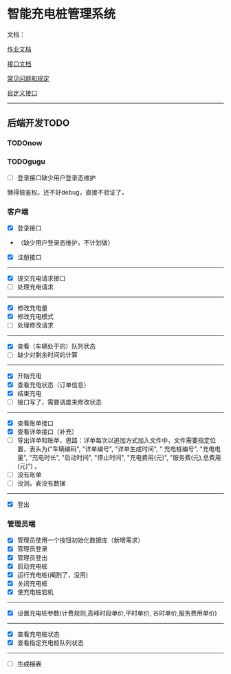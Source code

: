# 智能充电桩管理系统

文档：

[作业文档](https://xydchcnnf8.feishu.cn/drive/folder/fldcnug1JMxcVQkgOoCPPwrz0Ch)

[接口文档](https://fsbupteducn.feishu.cn/docx/Hg3Tdv3N5oV8gxx5q8Jc6eYWn8e)

[常见问题和规定](https://xydchcnnf8.feishu.cn/docx/TulYdfNEWokTFjx9xm5cKUrLnYd)

[自定义接口](https://fsbupteducn.feishu.cn/docx/DGNidirGvocoDDxQCWRcuAAdn7b)

---

## 后端开发TODO

### TODOnow

### TODOgugu

- [ ] 登录接口缺少用户登录态维护

懒得做鉴权。还不好debug，直接不验证了。

### 客户端

- [x] 登录接口
- （缺少用户登录态维护，不计划做）
- [x] 注册接口

---

- [x] 提交充电请求接口
- [ ] 处理充电请求

---

- [x] 修改充电量
- [x] 修改充电模式
- [ ] 处理修改请求

---

- [x] 查看（车辆处于的）队列状态
- [ ] 缺少对剩余时间的计算

---

- [x] 开始充电
- [x] 查看充电状态（订单信息）
- [x] 结束充电
- [ ] 接口写了，需要调度来修改状态

---

- [x] 查看账单接口
- [x] 查看详单接口（补充）
- [ ] 导出详单和账单，思路：详单每次以追加方式加入文件中，文件需要指定位置，表头为("车辆编码", "详单编号", "详单生成时间", "
  充电桩编号", "充电电量", "充电时长", "启动时间", "停止时间", "充电费用(元)", "服务费(元),总费用(元)") 。
- [ ] 没有账单
- [ ] 没测，表没有数据

---

- [x] 登出

### 管理员端

- [x] 管理员使用一个按钮初始化数据库（新增需求）
- [x] 管理员登录
- [x] 管理员登出
- [x] 启动充电桩
- [x] 运行充电桩(阉割了，没用)
- [x] 关闭充电桩
- [x] 使充电桩宕机

---

- [x] 设置充电桩参数(计费规则,高峰时段单价,平时单价, 谷时单价,服务费用单价)

---

- [x] 查看充电桩状态
- [x] 查看指定充电桩队列状态

---

- [ ] ~~生成报表~~



